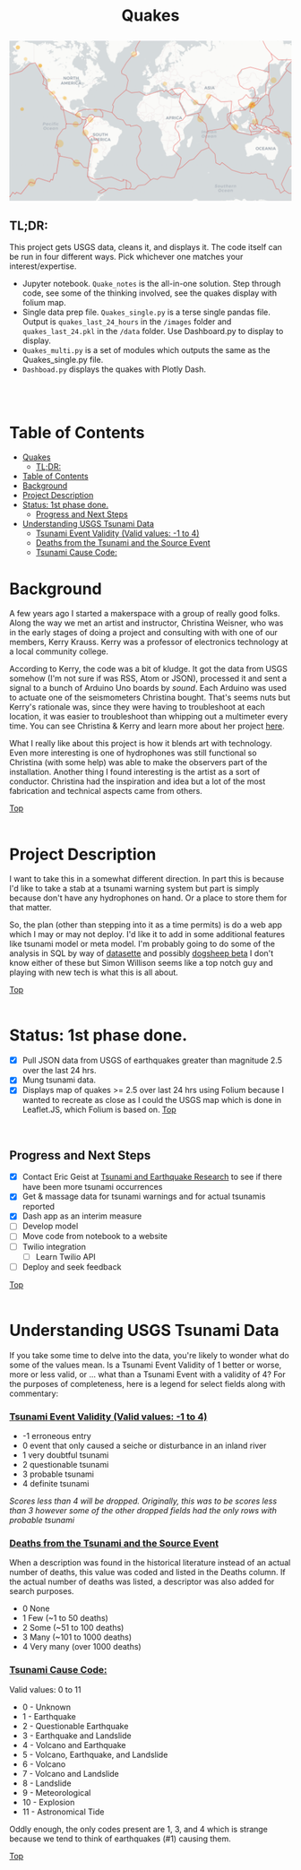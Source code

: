 #  <p align="center">Quakes</p>

![earthquakes >2.5 ](images/updated_events.png)

## TL;DR:
This project gets USGS data, cleans it, and displays it. The code itself can be run in four different ways. Pick whichever one matches your interest/expertise.<br>
 * Jupyter notebook. `Quake_notes` is the all-in-one solution. Step through code, see some of the thinking involved, see the quakes display with folium map.
 * Single data prep file. `Quakes_single.py` is a terse single pandas file. Output is `quakes_last_24_hours` in the `/images`
folder and `quakes_last_24.pkl` in the `/data` folder. Use Dashboard.py to display to display.
 * `Quakes_multi.py` is a set of modules which outputs the same as the Quakes_single.py file.
 * `Dashboad.py` displays the quakes with Plotly Dash.

<br><br>
# Table of Contents
- [Quakes](#quakes)
  - [TL;DR:](#tldr)
- [Table of Contents](#table-of-contents)
- [Background](#background)
- [Project Description](#project-description)
- [Status: 1st phase done.](#status-1st-phase-done)
  - [Progress and Next Steps](#progress-and-next-steps)
- [Understanding USGS Tsunami Data](#understanding-usgs-tsunami-data)
    - [Tsunami Event Validity (Valid values: -1 to 4)](#tsunami-event-validity-valid-values--1-to-4)
    - [Deaths from the Tsunami and the Source Event](#deaths-from-the-tsunami-and-the-source-event)
    - [Tsunami Cause Code: ](#tsunami-cause-code-)

 
# Background 
A few years ago I started a makerspace with a group of really good folks. Along the way we met an artist and instructor, Christina Weisner, who was in the early stages of doing a project and consulting with with one of our members, Kerry Krauss. Kerry was a professor of electronics technology at a local community college.

According to Kerry, the code was a bit of kludge. It got the data from USGS somehow (I'm not sure if was RSS, Atom or JSON), processed it and sent a signal to a bunch of Arduino Uno boards by *sound*. Each Arduino was used to actuate one of the seismometers Christina bought. That's seems nuts but Kerry's rationale was, since they were having to troubleshoot at each location, it was easier to troubleshoot than whipping out a multimeter every time. You can see Christina & Kerry and learn more about her project [here](https://www.youtube.com/embed/uK_es620K0w).

What I really like about this project is how it blends art with technology. Even more interesting is one of hydrophones was still functional so Christina (with some help) was able to make the observers part of the installation. Another thing I found interesting is the artist as a sort of conductor. Christina had the inspiration and idea but a lot of the most fabrication and technical aspects came from others. 

[Top ](#table-of-contents)
<br><br>
# Project Description

I want to take this in a somewhat different direction. In part this is because I'd like to take a stab at a tsunami warning system but part is simply because don't have any hydrophones on hand. Or a place to store them for that matter.

So, the plan (other than stepping into it as a time permits) is do a web app which I may or may not deploy. I'd like it to add in some additional features like tsunami model or meta model. I'm probably going to do some of the analysis in SQL by way of [datasette](https://datasette.io/) and possibly [dogsheep beta](https://dogsheep.github.io/) I don't know either of these but Simon Willison seems like a top notch guy and playing with new tech is what this is all about.

[Top ](#table-of-contents)
<br><br>
# Status: 1st phase done.
 - [x] Pull JSON data from USGS of earthquakes greater than magnitude 2.5 over the last 24 hrs. 
 - [x] Mung tsunami data.
 - [x] Displays map of quakes >= 2.5 over last 24 hrs using Folium because I wanted to recreate as close as I could the USGS map which is done in Leaflet.JS, which Folium is based on. 
[Top ](#table-of-contents)
<br>

## Progress and Next Steps

- [x] Contact Eric Geist at [Tsunami and Earthquake Research](https://www.usgs.gov/centers/pcmsc/science/tsunami-and-earthquake-research?qt-science_center_objects=0#qt-science_center_objects) to see if there have been more tsunami occurrences
- [x] Get & massage data for tsunami warnings and for actual tsunamis reported
- [x] Dash app as an interim measure
- [ ] Develop model
- [ ] Move code from notebook to a website
- [ ] Twilio integration
  - [ ] Learn Twilio API
- [ ] Deploy and seek feedback

[Top ](#table-of-contents)
<br><br>


# Understanding USGS Tsunami Data
If you take some time to delve into the data, you're likely to wonder what do some of the values mean. Is a Tsunami Event Validity of 1 better or worse, more or less valid, or ... what than a Tsunami Event with a validity of 4? For the purposes of completeness, here is a legend for select fields along with commentary:

### <u>Tsunami Event Validity (Valid values: -1 to 4)</u>
 - -1	erroneous entry
 - 0	event that only caused a seiche or disturbance in an inland river
 - 1	very doubtful tsunami
 - 2	questionable tsunami
 - 3	probable tsunami
 - 4	definite tsunami

*Scores less than 4 will be dropped. Originally, this was to be scores less than 3 however some of the other dropped fields had the only rows with probable tsunami* 

### <u>Deaths from the Tsunami and the Source Event</u>
When a description was found in the historical literature instead of an actual number of deaths, this value was coded and listed in the Deaths column. If the actual number of deaths was listed, a descriptor was also added for search purposes.
 - 0	None
 - 1	Few (~1 to 50 deaths)
 - 2	Some (~51 to 100 deaths)
 - 3	Many (~101 to 1000 deaths)
 - 4	Very many (over 1000 deaths)

### <u>Tsunami Cause Code:</u> <br>
Valid values: 0 to 11
 - 0  - 	Unknown
 - 1  - 	Earthquake
 - 2  - 	Questionable Earthquake
 - 3  - 	Earthquake and Landslide
 - 4  - 	Volcano and Earthquake
 - 5  - 	Volcano, Earthquake, and Landslide
 - 6  - 	Volcano
 - 7  - 	Volcano and Landslide
 - 8  - 	Landslide
 - 9  - 	Meteorological
 - 10 - 	Explosion
 - 11 - 	Astronomical Tide

 Oddly enough, the only codes present are 1, 3, and 4 which is strange because we tend to think of earthquakes (#1) causing them.

[Top ](#table-of-contents)